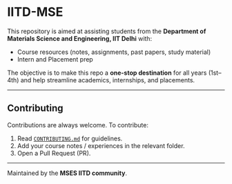 # IITD-MSE

This repository is aimed at assisting students from the **Department of Materials Science and Engineering, IIT Delhi** with:
- Course resources (notes, assignments, past papers, study material)
- Intern and Placement prep

The objective is to make this repo a **one-stop destination** for all years (1st–4th) and help streamline academics, internships, and placements.

---

## Contributing

Contributions are always welcome.
To contribute:
1. Read [`CONTRIBUTING.md`](./CONTRIBUTING.md) for guidelines.
2. Add your course notes / experiences in the relevant folder.
3. Open a Pull Request (PR).

---

Maintained by the **MSES IITD community**.

